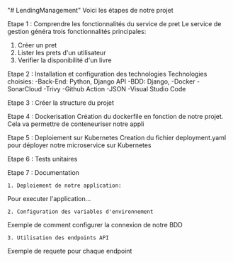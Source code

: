 "# LendingManagement" 
Voici les étapes de notre projet

Etape 1 : Comprendre les fonctionnalités du service de pret
Le service de gestion généra trois fonctionnalités principales:
1. Créer un pret
2. Lister les prets d'un utilisateur
3. Verifier la disponibilité d'un livre

Etape 2 : Installation et configuration des technologies
Technologies choisies:
    -Back-End: Python, Django API
    -BDD: Django, 
    -Docker
    -SonarCloud
    -Trivy
    -Github Action 
    -JSON
    -Visual Studio Code

Etape 3 : Créer la structure du projet

Etape 4 : Dockerisation
Création du dockerfile en fonction de notre projet.
Cela va permettre de conteneuriser notre appli

Etape 5 : Deploiement sur Kubernetes
Creation du fichier deployment.yaml pour déployer notre microservice sur Kubernetes

Etape 6 : Tests unitaires

Etape 7 : Documentation

    1. Deploiement de notre application:
Pour executer l'application...

    2. Configuration des variables d'environnement
Exemple de comment configurer la connexion de notre BDD

    3. Utilisation des endpoints API
Exemple de requete pour chaque endpoint
